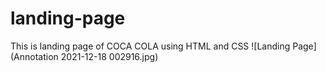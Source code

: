 # landing-page
This is landing page of COCA COLA using HTML and CSS
![Landing Page](Annotation 2021-12-18 002916.jpg)
